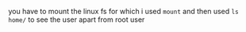 you have to mount the linux fs for which i used `mount` and then used `ls home/` to see the user apart from root user